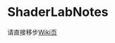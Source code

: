 # ShaderLabNotes
请直接移步[Wiki页](https://github.com/shpkng/ShaderLabNotes/wiki/%23%E5%86%99%E5%9C%A8%E5%89%8D%E9%9D%A2%EF%BC%8C%E4%B8%80%E4%BA%9B%E4%B8%8D%E5%BE%97%E4%B8%8D%E8%AF%B4%E7%9A%84%E8%AF%9D)
